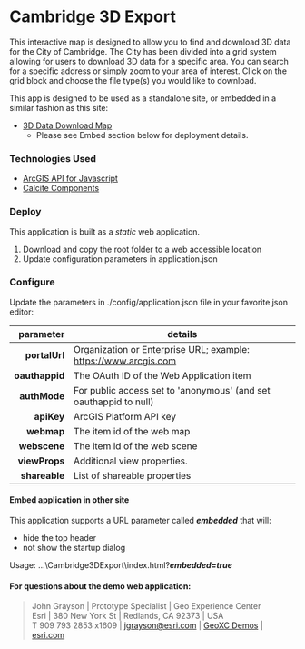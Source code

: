 # Cambridge 3D Export

This interactive map is designed to allow you to find and download 3D data for the City of Cambridge. 
The City has been divided into a grid system allowing for users to download 3D data for a specific area. 
You can search for a specific address or simply zoom to your area of interest. 
Click on the grid block and choose the file type(s) you would like to download.

This app is designed to be used as a standalone site, or embedded in a similar fashion as this site:
- [3D Data Download Map](https://www.cambridgema.gov/GIS/3D/3ddata/3ddatadownloadmap)
  - Please see Embed section below for deployment details.

### Technologies Used

- [ArcGIS API for Javascript](https://developers.arcgis.com/javascript/latest/api-reference/)
- [Calcite Components](https://developers.arcgis.com/calcite-design-system/components/)


### Deploy

This application is built as a _static_ web application.

1. Download and copy the root folder to a web accessible location
2. Update configuration parameters in application.json

### Configure

Update the parameters in ./config/application.json file in your favorite json editor:

|      parameter | details                                                           |
|---------------:|-------------------------------------------------------------------|
|  **portalUrl** | Organization or Enterprise URL; example: https://www.arcgis.com   |
| **oauthappid** | The OAuth ID of the Web Application item                          |
|   **authMode** | For public access set to 'anonymous' (and set oauthappid to null) |
|     **apiKey** | ArcGIS Platform API key                                           |
|     **webmap** | The item id of the web map                                        |
|   **webscene** | The item id of the web scene                                      |
|  **viewProps** | Additional view properties.                                       | 
|  **shareable** | List of shareable properties                                      |


#### Embed application in other site
This application supports a URL parameter called ***embedded*** that will:

* hide the top header
* not show the startup dialog

Usage: ...\Cambridge3DExport\index.html?***embedded=true***


#### For questions about the demo web application:

> John Grayson | Prototype Specialist | Geo Experience Center\
> Esri | 380 New York St | Redlands, CA 92373 | USA\
> T 909 793 2853 x1609 | [jgrayson@esri.com](mailto:jgrayson@esri.com) | [GeoXC Demos](https://geoxc.esri.com) | [esri.com](https://www.esri.com)
